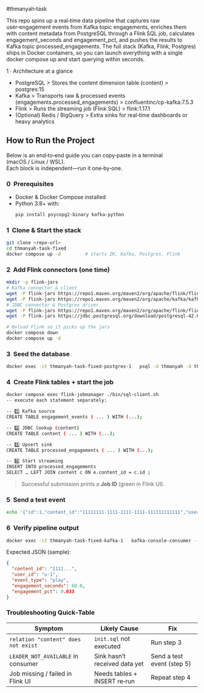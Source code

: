 #thmanyah‑task


This repo spins up a real‑time data pipeline that captures raw user‑engagement events from Kafka topic engagements, enriches them with content metadata from PostgreSQL through a Flink SQL job, calculates engagement_seconds and engagement_pct, and pushes the results to Kafka topic processed_engagements. The full stack (Kafka, Flink, Postgres) ships in Docker containers, so you can launch everything with a single docker compose up and start querying within seconds.

1 · Architecture at a glance
* PostgreSQL > Stores the content dimension table (content) > postgres:15
* Kafka > Transports raw & processed events (engagements،processed_engagements)  > confluentinc/cp-kafka:7.5.3
* Flink > Runs the streaming job (Flink SQL) > flink:1.17.1
* (Optional) Redis / BigQuery > Extra sinks for real‑time dashboards or heavy analytics

## How to Run the Project

Below is an end‑to‑end guide you can copy‑paste in a terminal (macOS / Linux / WSL).  
Each block is independent—run it one‑by‑one.

### 0  Prerequisites
* Docker & Docker Compose installed
* Python 3.8+ with:
  ```bash
  pip install psycopg2-binary kafka-python
  ```

### 1  Clone & Start the stack
```bash
git clone <repo‑url>
cd thmanyah-task-fixed
docker compose up -d         # starts ZK, Kafka, Postgres, Flink
```

### 2  Add Flink connectors (one time)
```bash
mkdir -p flink-jars
# Kafka connector & client
wget -P flink-jars https://repo1.maven.org/maven2/org/apache/flink/flink-connector-kafka/1.17.1/flink-connector-kafka-1.17.1.jar
wget -P flink-jars https://repo1.maven.org/maven2/org/apache/kafka/kafka-clients/3.4.0/kafka-clients-3.4.0.jar
# JDBC connector & Postgres driver
wget -P flink-jars https://repo1.maven.org/maven2/org/apache/flink/flink-connector-jdbc/3.1.2-1.17/flink-connector-jdbc-3.1.2-1.17.jar
wget -P flink-jars https://jdbc.postgresql.org/download/postgresql-42.6.0.jar

# Reload Flink so it picks up the jars
docker compose down
docker compose up -d
```

### 3  Seed the database
```bash
docker exec -it thmanyah-task-fixed-postgres-1   psql -U thmanyah -d thmanyah_db -f /init.sql
```

### 4  Create Flink tables + start the job
```bash
docker compose exec flink-jobmanager ./bin/sql-client.sh
-- execute each statement separately:

-- 1️⃣ Kafka source
CREATE TABLE engagement_events ( ... ) WITH (...);

-- 2️⃣ JDBC lookup (content)
CREATE TABLE content ( ... ) WITH (...);

-- 3️⃣ Upsert sink
CREATE TABLE processed_engagements ( ... ) WITH (...);

-- 4️⃣ Start streaming
INSERT INTO processed_engagements
SELECT … LEFT JOIN content c ON e.content_id = c.id ;
```

> Successful submission prints a **Job ID** (green in Flink UI).

### 5  Send a test event
```bash
echo '{"id":1,"content_id":"11111111-1111-1111-1111-111111111111","user_id":"u-1","event_type":"play","event_ts":"2025-08-10T09:25:00Z","duration_ms":60000,"device":"ios","raw_payload":{}}' |   docker exec -i thmanyah-task-fixed-kafka-1   kafka-console-producer --bootstrap-server kafka:9092 --topic engagements
```

### 6  Verify pipeline output
```bash
docker exec -it thmanyah-task-fixed-kafka-1   kafka-console-consumer --bootstrap-server kafka:9092   --topic processed_engagements --from-beginning
```

Expected JSON (sample):
```json
{
  "content_id": "1111...",
  "user_id": "u-1",
  "event_type": "play",
  "engagement_seconds": 60.0,
  "engagement_pct": 0.033
}
```

### Troubleshooting Quick‑Table

| Symptom | Likely Cause | Fix |
|---------|--------------|-----|
| `relation "content" does not exist` | `init.sql` not executed | Run step 3 |
| `LEADER_NOT_AVAILABLE` in consumer | Sink hasn’t received data yet | Send a test event (step 5) |
| Job missing / failed in Flink UI | Needs tables + INSERT re‑run | Repeat step 4 |
